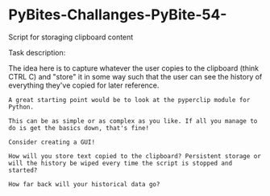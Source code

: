 # PyBites-Challanges-PyBite-54-
Script for storaging clipboard content

Task description:

The idea here is to capture whatever the user copies to the clipboard (think CTRL C) and "store" it in some way such that the user can see the history of everything they've copied for later reference.

    A great starting point would be to look at the pyperclip module for Python.

    This can be as simple or as complex as you like. If all you manage to do is get the basics down, that's fine!

    Consider creating a GUI!

    How will you store text copied to the clipboard? Persistent storage or will the history be wiped every time the script is stopped and started?

    How far back will your historical data go?

